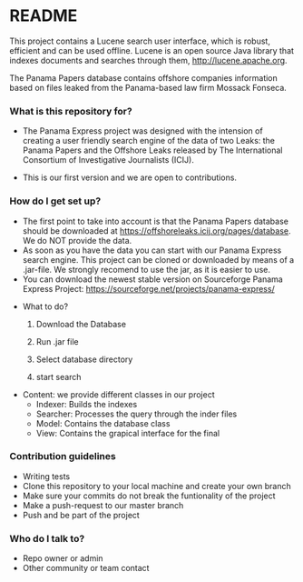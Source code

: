 # README #

This project contains a Lucene search user interface, which is robust, efficient and can be used offline. Lucene is an open source Java library that indexes documents and searches through them, http://lucene.apache.org.

The Panama Papers database contains offshore companies information based on files leaked from the Panama-based law firm Mossack Fonseca.

### What is this repository for? ###

* The Panama Express project was designed with the intension of creating a user friendly search engine of the data of two Leaks: the Panama Papers and the Offshore Leaks released by The International Consortium of Investigative Journalists (ICIJ).

* This is our first version and we are open to contributions.

### How do I get set up? ###

* The first point to take into account is that the Panama Papers database should be downloaded at https://offshoreleaks.icij.org/pages/database. We do NOT provide the data. 
* As soon as you have the data you can start with our Panama Express search engine. This project can be cloned or downloaded by means of a .jar-file. We strongly recomend to use the jar, as it is easier to use.
* You can download the newest stable version on Sourceforge Panama Express Project:
https://sourceforge.net/projects/panama-express/

- What to do?

   1. Download the Database

   2. Run .jar file

   3. Select database directory

   4. start search


* Content: we provide different classes in our project
    - Indexer: Builds the indexes
    - Searcher: Processes the query through the inder files
    - Model: Contains the database class
    - View: Contains the grapical interface for the final

### Contribution guidelines ###

* Writing tests
* Clone this repository to your local machine and create your own branch
* Make sure your commits do not break the funtionality of the project
* Make a push-request to our master branch
* Push and be part of the project

### Who do I talk to? ###

* Repo owner or admin
* Other community or team contact